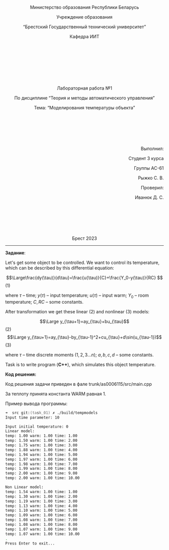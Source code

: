<p align="center"> Министерство образования Республики Беларусь</p>
<p align="center">Учреждение образования</p>
<p align="center">“Брестский Государственный технический университет”</p>
<p align="center">Кафедра ИИТ</p>
<br><br><br><br><br><br><br>
<p align="center">Лабораторная работа №1</p>
<p align="center">По дисциплине “Теория и методы автоматического управления”</p>
<p align="center">Тема: “Моделирования температуры объекта”</p>
<br><br><br><br><br>
<p align="right">Выполнил:</p>
<p align="right">Студент 3 курса</p>
<p align="right">Группы АС-61</p>
<p align="right">Рыжко С. B.</p>
<p align="right">Проверил:</p>
<p align="right">Иванюк Д. С.</p>
<br><br><br><br><br>
<p align="center">Брест 2023</p>

---

**Задание**:

Let's get some object to be controlled. We want to control its temperature, which can be described by this differential equation:

$$\Large\frac{dy(\tau)}{d\tau}=\frac{u(\tau)}{C}+\frac{Y_0-y(\tau)}{RC} $$ (1)

where $\tau$ – time; $y(\tau)$ – input temperature; $u(\tau)$ – input warm; $Y_0$ – room temperature; $C,RC$ – some constants.

After transformation we get these linear (2) and nonlinear (3) models:

$$\Large y_{\tau+1}=ay_{\tau}+bu_{\tau}$$ (2)
$$\Large y_{\tau+1}=ay_{\tau}-by_{\tau-1}^2+cu_{\tau}+d\sin(u_{\tau-1})$$ (3)

where $\tau$ – time discrete moments ($1,2,3{\dots}n$); $a,b,c,d$ – some constants.

Task is to write program (**С++**), which simulates this object temperature.

**Код решения:**

Код решения задачи приведен в фале trunk/as0006115/src/main.cpp

За теплоту принята константа WARM равная 1.

Пример вывода программы:

``` zsh
➜  src git:(task_01) ✗ ./build/tempmodels
Input time parameter: 10

Input initial temperature: 0
Linear model:
temp: 1.00 warm: 1.00 time: 1.00
temp: 1.50 warm: 1.00 time: 2.00
temp: 1.75 warm: 1.00 time: 3.00
temp: 1.88 warm: 1.00 time: 4.00
temp: 1.94 warm: 1.00 time: 5.00
temp: 1.97 warm: 1.00 time: 6.00
temp: 1.98 warm: 1.00 time: 7.00
temp: 1.99 warm: 1.00 time: 8.00
temp: 2.00 warm: 1.00 time: 9.00
temp: 2.00 warm: 1.00 time: 10.00

Non Linear model:
temp: 1.54 warm: 1.00 time: 1.00
temp: 1.30 warm: 1.00 time: 2.00
temp: 1.19 warm: 1.00 time: 3.00
temp: 1.13 warm: 1.00 time: 4.00
temp: 1.10 warm: 1.00 time: 5.00
temp: 1.09 warm: 1.00 time: 6.00
temp: 1.08 warm: 1.00 time: 7.00
temp: 1.08 warm: 1.00 time: 8.00
temp: 1.07 warm: 1.00 time: 9.00
temp: 1.07 warm: 1.00 time: 10.00
.
Press Enter to exit...

```
